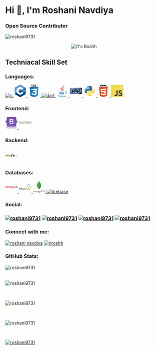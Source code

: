 <h1 align="left">Hi 👋, I'm Roshani Navdiya</h1>
<h3 align="left">Open Source Contributor</h3>

<p align="left"> <img src="https://komarev.com/ghpvc/?username=roshani9731&label=Profile%20views&color=0e75b6&style=flat" alt="roshani9731" /> </p>
<p align="center">
<img src="https://media.giphy.com/media/RbDKaczqWovIugyJmW/giphy.gif" alt="It's Roshh">
</p>
<h2 align="left"> Techniacal Skill Set</h2>


<h3 align="left">Languages:</h3>
<p align="left">
<a href="https://www.cprogramming.com/" target="_blank" rel="noreferrer"> <img src="https://camo.githubusercontent.com/3e1012ffd12fb3c5a64eb49efb221ba71e9c84bb12f64b2a230351ae5a831da3/68747470733a2f2f696d672e736869656c64732e696f2f62616467652f432d3030353939433f7374796c653d666f722d7468652d6261646765266c6f676f3d63266c6f676f436f6c6f723d7768697465" alt="c" width="60" height="35"/> </a>
<a href="https://www.w3schools.com/cpp/" target="_blank" rel="noreferrer"> <img src="https://raw.githubusercontent.com/devicons/devicon/master/icons/cplusplus/cplusplus-original.svg" alt="cplusplus" width="40" height="40"/> </a> 
<a href="https://www.w3schools.com/css/" target="_blank" rel="noreferrer"> <img src="https://raw.githubusercontent.com/devicons/devicon/master/icons/css3/css3-original-wordmark.svg" alt="css3" width="40" height="40"/> </a> 
<a href="https://dart.dev" target="_blank" rel="noreferrer"> <img src="https://www.vectorlogo.zone/logos/dartlang/dartlang-icon.svg" alt="dart" width="40" height="40"/> </a>
<a href="https://www.java.com" target="_blank" rel="noreferrer"> <img src="https://raw.githubusercontent.com/devicons/devicon/master/icons/java/java-original.svg" alt="java" width="40" height="40"/> </a>
<a href="https://www.php.net" target="_blank" rel="noreferrer"> <img src="https://raw.githubusercontent.com/devicons/devicon/master/icons/php/php-original.svg" alt="php" width="40" height="40"/> </a> 
<a href="https://www.python.org" target="_blank" rel="noreferrer"> <img src="https://raw.githubusercontent.com/devicons/devicon/master/icons/python/python-original.svg" alt="python" width="40" height="40"/> </a> 
<a href="https://www.w3.org/html/" target="_blank" rel="noreferrer"> <img src="https://raw.githubusercontent.com/devicons/devicon/master/icons/html5/html5-original-wordmark.svg" alt="html5" width="40" height="40"/> </a> 
<a href="https://developer.mozilla.org/en-US/docs/Web/JavaScript" target="_blank" rel="noreferrer"> <img src="https://raw.githubusercontent.com/devicons/devicon/master/icons/javascript/javascript-original.svg" alt="javascript" width="40" height="40"/> </a>  
</p>

<h3 align="left">Frontend:</h3>
<p align="left"> 
<a href="https://getbootstrap.com" target="_blank" rel="noreferrer"> <img src="https://raw.githubusercontent.com/devicons/devicon/master/icons/bootstrap/bootstrap-plain-wordmark.svg" alt="bootstrap" width="40" height="40"/> </a>  
<a href="https://expressjs.com" target="_blank" rel="noreferrer"> <img src="https://raw.githubusercontent.com/devicons/devicon/master/icons/express/express-original-wordmark.svg" alt="express" width="40" height="40"/> </a> 

</p>

<h3 align="left">Backend:</h3>
<p align="left">
<a href="https://nodejs.org" target="_blank" rel="noreferrer"> <img src="https://raw.githubusercontent.com/devicons/devicon/master/icons/nodejs/nodejs-original-wordmark.svg" alt="nodejs" width="40" height="40"/> </a> 
</p>
<h3 align="left">Databases:</h3>
<p align="left">
  <a href="https://www.oracle.com/" target="_blank" rel="noreferrer"> <img src="https://raw.githubusercontent.com/devicons/devicon/master/icons/oracle/oracle-original.svg" alt="oracle" width="40" height="40"/> </a> 
  <a href="https://www.mysql.com/" target="_blank" rel="noreferrer"> <img src="https://raw.githubusercontent.com/devicons/devicon/master/icons/mysql/mysql-original-wordmark.svg" alt="mysql" width="40" height="40"/> </a> 
  <a href="https://www.mongodb.com/" target="_blank" rel="noreferrer"> <img src="https://raw.githubusercontent.com/devicons/devicon/master/icons/mongodb/mongodb-original-wordmark.svg" alt="mongodb" width="40" height="40"/> </a>
  <a href="https://firebase.google.com/" target="_blank" rel="noreferrer"> <img src="https://www.vectorlogo.zone/logos/firebase/firebase-icon.svg" alt="firebase" width="40" height="40"/> </a> 

</p>

<h3 align="left">Social:<h3/>
<p align="left">
<a href="https://www.codechef.com/users/roshani9731" target="blank"><img align="center" src="https://cdn.jsdelivr.net/npm/simple-icons@3.1.0/icons/codechef.svg" alt="roshani9731" height="30" width="40" /></a>
<a href="https://www.hackerrank.com/roshani9731" target="blank"><img align="center" src="https://raw.githubusercontent.com/rahuldkjain/github-profile-readme-generator/master/src/images/icons/Social/hackerrank.svg" alt="roshani9731" height="30" width="40" /></a>
<a href="https://codeforces.com/profile/roshani9731" target="blank"><img align="center" src="https://raw.githubusercontent.com/rahuldkjain/github-profile-readme-generator/master/src/images/icons/Social/codeforces.svg" alt="roshani9731" height="30" width="40" /></a>
<a href="https://www.leetcode.com/roshani9731" target="blank"><img align="center" src="https://raw.githubusercontent.com/rahuldkjain/github-profile-readme-generator/master/src/images/icons/Social/leet-code.svg" alt="roshani9731" height="30" width="40" /></a>
</p>

<h3 align="left">Connect with me:</h3>
<p align="left">
<a href="https://linkedin.com/in/roshani-navdiya-0931aa215/" target="blank"><img align="center" src="https://raw.githubusercontent.com/rahuldkjain/github-profile-readme-generator/master/src/images/icons/Social/linked-in-alt.svg" alt="roshani navdiya" height="30" width="40" /></a>
<a href="https://www.youtube.com/channel/UCM6ZLSt_69bogM80YTxizTw" target="blank"><img align="center" src="https://raw.githubusercontent.com/rahuldkjain/github-profile-readme-generator/master/src/images/icons/Social/youtube.svg" alt="nroshh" height="30" width="40" /></a>
</p>


<h3 align="left">GitHub Stats:</h3>
<p><img align="center" src="https://github-profile-summary-cards.vercel.app/api/cards/profile-details?username=roshani9731&theme=radical" alt="roshani9731" /></p>
<br>
  <img align="center" src="https://github-readme-stats.vercel.app/api/top-langs?username=roshani9731&show_icons=true&locale=en&layout=compact&theme=radical" alt="roshani9731" /></p>
  <br>
<p><img align="center" src="https://github-readme-stats.vercel.app/api?username=roshani9731&show_icons=true&locale=en&theme=radical" alt="roshani9731" /></p>
<br>
<p><img align="center" src="https://github-readme-streak-stats.herokuapp.com/?user=roshani9731&theme=radical" alt="roshani9731" /></p>
<br>
<p align="left"> <a href="https://github.com/ryo-ma/github-profile-trophy"><img src="https://github-profile-trophy.vercel.app/?username=roshani9731&theme=radical" alt="roshani9731" /></a> </p>
